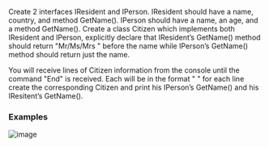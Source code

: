 Create 2 interfaces IResident and IPerson. IResident should have a name, country, and method GetName(). IPerson should have a name, an age, and a method GetName().
Create a class Citizen which implements both IResident and IPerson, explicitly declare that IResident’s GetName() method should return "Mr/Ms/Mrs " before the name while IPerson’s GetName() method should return just the name.

You will receive lines of Citizen information from the console until the command "End" is received. Each will be in the format "<name> <country> <age>" for each line create the corresponding Citizen and print his IPerson’s GetName() and his IResitent’s GetName().

### Examples
  
  ![image](https://user-images.githubusercontent.com/45227327/222984299-b3395c8f-0428-4aea-a23d-c3f8e4612101.png)

